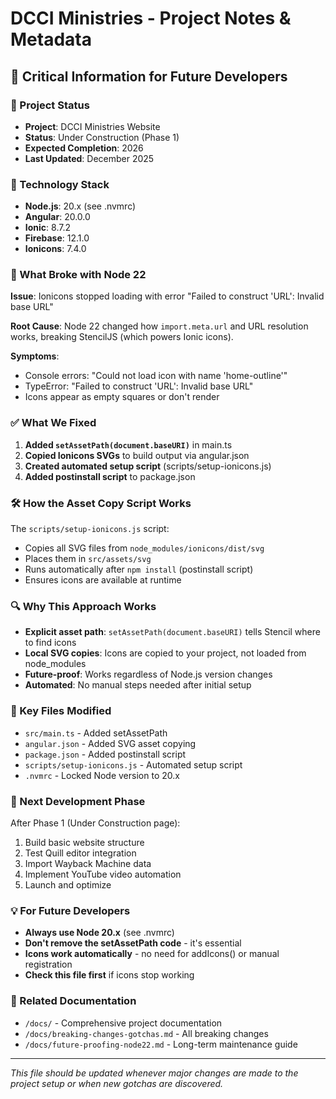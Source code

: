 # DCCI Ministries - Project Notes & Metadata

## 🚨 Critical Information for Future Developers

### 📅 Project Status
- **Project**: DCCI Ministries Website
- **Status**: Under Construction (Phase 1)
- **Expected Completion**: 2026
- **Last Updated**: December 2025

### 🔧 Technology Stack
- **Node.js**: 20.x (see .nvmrc)
- **Angular**: 20.0.0
- **Ionic**: 8.7.2
- **Firebase**: 12.1.0
- **Ionicons**: 7.4.0

### 🚨 What Broke with Node 22
**Issue**: Ionicons stopped loading with error "Failed to construct 'URL': Invalid base URL"

**Root Cause**: Node 22 changed how `import.meta.url` and URL resolution works, breaking StencilJS (which powers Ionic icons).

**Symptoms**:
- Console errors: "Could not load icon with name 'home-outline'"
- TypeError: "Failed to construct 'URL': Invalid base URL"
- Icons appear as empty squares or don't render

### ✅ What We Fixed
1. **Added `setAssetPath(document.baseURI)`** in main.ts
2. **Copied Ionicons SVGs** to build output via angular.json
3. **Created automated setup script** (scripts/setup-ionicons.js)
4. **Added postinstall script** to package.json

### 🛠️ How the Asset Copy Script Works
The `scripts/setup-ionicons.js` script:
- Copies all SVG files from `node_modules/ionicons/dist/svg`
- Places them in `src/assets/svg`
- Runs automatically after `npm install` (postinstall script)
- Ensures icons are available at runtime

### 🔍 Why This Approach Works
- **Explicit asset path**: `setAssetPath(document.baseURI)` tells Stencil where to find icons
- **Local SVG copies**: Icons are copied to your project, not loaded from node_modules
- **Future-proof**: Works regardless of Node.js version changes
- **Automated**: No manual steps needed after initial setup

### 📁 Key Files Modified
- `src/main.ts` - Added setAssetPath
- `angular.json` - Added SVG asset copying
- `package.json` - Added postinstall script
- `scripts/setup-ionicons.js` - Automated setup script
- `.nvmrc` - Locked Node version to 20.x

### 🚀 Next Development Phase
After Phase 1 (Under Construction page):
1. Build basic website structure
2. Test Quill editor integration
3. Import Wayback Machine data
4. Implement YouTube video automation
5. Launch and optimize

### 💡 For Future Developers
- **Always use Node 20.x** (see .nvmrc)
- **Don't remove the setAssetPath code** - it's essential
- **Icons work automatically** - no need for addIcons() or manual registration
- **Check this file first** if icons stop working

### 🔗 Related Documentation
- `/docs/` - Comprehensive project documentation
- `/docs/breaking-changes-gotchas.md` - All breaking changes
- `/docs/future-proofing-node22.md` - Long-term maintenance guide

---

*This file should be updated whenever major changes are made to the project setup or when new gotchas are discovered.* 
